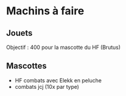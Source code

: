 # Machins à faire

## Jouets
Objectif : 400 pour la mascotte du HF (Brutus)

## Mascottes
- HF combats avec Elekk en peluche
- combats jcj (10x par type)
